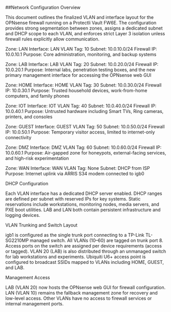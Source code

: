 ##Network Configuration Overview

This document outlines the finalized VLAN and interface layout for the OPNsense firewall running on a Protectli Vault FW6E. The configuration provides strong segmentation between zones, assigns a dedicated subnet and DHCP scope to each VLAN, and enforces strict Layer 3 isolation unless firewall rules explicitly allow communication.

Zone: LAN
Interface: LAN
VLAN Tag: 10
Subnet: 10.0.10.0/24
Firewall IP: 10.0.10.1
Purpose: Core administration, monitoring, and backup systems

Zone: LAB
Interface: LAB
VLAN Tag: 20
Subnet: 10.0.20.0/24
Firewall IP: 10.0.20.1
Purpose: Internal labs, penetration testing boxes, and the new primary management interface for accessing the OPNsense web GUI

Zone: HOME
Interface: HOME
VLAN Tag: 30
Subnet: 10.0.30.0/24
Firewall IP: 10.0.30.1
Purpose: Trusted household devices, work-from-home computers, and family phones

Zone: IOT
Interface: IOT
VLAN Tag: 40
Subnet: 10.0.40.0/24
Firewall IP: 10.0.40.1
Purpose: Untrusted hardware including Smart TVs, Ring cameras, printers, and consoles

Zone: GUEST
Interface: GUEST
VLAN Tag: 50
Subnet: 10.0.50.0/24
Firewall IP: 10.0.50.1
Purpose: Temporary visitor access, limited to internet-only connectivity

Zone: DMZ
Interface: DMZ
VLAN Tag: 60
Subnet: 10.0.60.0/24
Firewall IP: 10.0.60.1
Purpose: Air-gapped zone for honeypots, external-facing services, and high-risk experimentation

Zone: WAN
Interface: WAN
VLAN Tag: None
Subnet: DHCP from ISP
Purpose: Internet uplink via ARRIS S34 modem connected to igb0

DHCP Configuration

Each VLAN interface has a dedicated DHCP server enabled.
DHCP ranges are defined per subnet with reserved IPs for key systems.
Static reservations include workstations, monitoring nodes, media servers, and PXE boot utilities.
LAB and LAN both contain persistent infrastructure and logging devices.

VLAN Trunking and Switch Layout

igb1 is configured as the single trunk port connecting to a TP-Link TL-SG2210MP managed switch.
All VLANs (10–60) are tagged on trunk port 8.
Access ports on the switch are assigned per device requirements (access or tagged).
VLAN 20 (LAB) is also distributed through an unmanaged switch for lab workstations and experiments.
Ubiquiti U6+ access point is configured to broadcast SSIDs mapped to VLANs including HOME, GUEST, and LAB.

Management Access

LAB (VLAN 20) now hosts the OPNsense web GUI for firewall configuration.
LAN (VLAN 10) remains the fallback management zone for recovery and low-level access.
Other VLANs have no access to firewall services or internal management ports.

